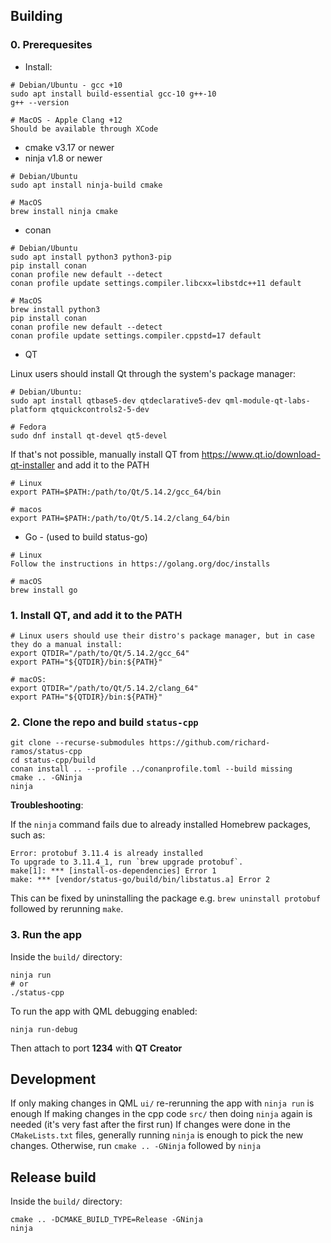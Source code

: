 ## Building

### 0. Prerequesites


* Install:
```
# Debian/Ubuntu - gcc +10
sudo apt install build-essential gcc-10 g++-10
g++ --version

# MacOS - Apple Clang +12
Should be available through XCode
```

- cmake v3.17 or newer
- ninja v1.8 or newer
```
# Debian/Ubuntu
sudo apt install ninja-build cmake

# MacOS
brew install ninja cmake
```

- conan
```
# Debian/Ubuntu
sudo apt install python3 python3-pip
pip install conan
conan profile new default --detect 
conan profile update settings.compiler.libcxx=libstdc++11 default

# MacOS
brew install python3
pip install conan
conan profile new default --detect
conan profile update settings.compiler.cppstd=17 default
```


* QT

Linux users should install Qt through the system's package manager:

```
# Debian/Ubuntu:
sudo apt install qtbase5-dev qtdeclarative5-dev qml-module-qt-labs-platform qtquickcontrols2-5-dev

# Fedora
sudo dnf install qt-devel qt5-devel

```

If that's not possible, manually install QT from https://www.qt.io/download-qt-installer
and add it to the PATH

```
# Linux
export PATH=$PATH:/path/to/Qt/5.14.2/gcc_64/bin

# macos
export PATH=$PATH:/path/to/Qt/5.14.2/clang_64/bin
```

* Go - (used to build status-go)

```
# Linux
Follow the instructions in https://golang.org/doc/installs

# macOS
brew install go
```

### 1. Install QT, and add it to the PATH

```
# Linux users should use their distro's package manager, but in case they do a manual install:
export QTDIR="/path/to/Qt/5.14.2/gcc_64"
export PATH="${QTDIR}/bin:${PATH}"

# macOS:
export QTDIR="/path/to/Qt/5.14.2/clang_64"
export PATH="${QTDIR}/bin:${PATH}"
```

### 2. Clone the repo and build `status-cpp`
```
git clone --recurse-submodules https://github.com/richard-ramos/status-cpp
cd status-cpp/build
conan install .. --profile ../conanprofile.toml --build missing 
cmake .. -GNinja
ninja
```

**Troubleshooting**:

If the `ninja` command fails due to already installed Homebrew packages, such as:

```
Error: protobuf 3.11.4 is already installed
To upgrade to 3.11.4_1, run `brew upgrade protobuf`.
make[1]: *** [install-os-dependencies] Error 1
make: *** [vendor/status-go/build/bin/libstatus.a] Error 2
```

This can be fixed by uninstalling the package e.g. `brew uninstall protobuf` followed by rerunning `make`.


### 3. Run the app

Inside the `build/` directory:
```
ninja run
# or
./status-cpp
```

To run the app with QML debugging enabled:
```
ninja run-debug
```
Then attach to port **1234** with **QT Creator**


## Development

If only making changes in QML `ui/` re-rerunning the app with `ninja run` is enough
If making changes in the cpp code `src/` then doing `ninja` again is needed (it's very fast after the first run)
If changes were done in the `CMakeLists.txt` files, generally running `ninja` is enough to pick the new changes. Otherwise, run `cmake .. -GNinja` followed by `ninja`


## Release build

Inside the `build/` directory:
```
cmake .. -DCMAKE_BUILD_TYPE=Release -GNinja
ninja
```
